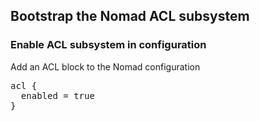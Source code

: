 ## Bootstrap the Nomad ACL subsystem

### Enable ACL subsystem in configuration

Add an ACL block to the Nomad configuration

<pre class="file">
acl {
  enabled = true
}
</pre>
